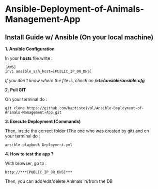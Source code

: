# Ansible-Deployment-of-Animals-Management-App

## Install Guide w/ Ansible (On your local machine)

**1. Ansible Configuration**

In your **hosts** file write :


    [AWS]
    inv1 ansible_ssh_host=[PUBLIC_IP_OR_DNS]

*If you don't know where the file is, check on **/etc/ansible/ansible.cfg***

**2. Pull GIT**

On your terminal do :


    git clone https://github.com/baptisteivol/Ansible-Deployment-of-Animals-Management-App.git

**3. Execute Deployment (Commands)**

Then, inside the correct folder (The one who was created by git) and on your terminal do :


    ansible-playbook Deployment.yml

**4. How to test the app ?**

With browser, go to :


    http://***[PUBLIC_IP_OR_DNS]***

Then, you can add/edit/delete Animals in/from the DB
